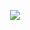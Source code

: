  <p align = "center"> <img src = https://upload-os-bbs.hoyolab.com/upload/2024/03/19/363508321/d8cc963d078f76e7228eb403c0ce501f_2993889230864398062.gif> </p>
